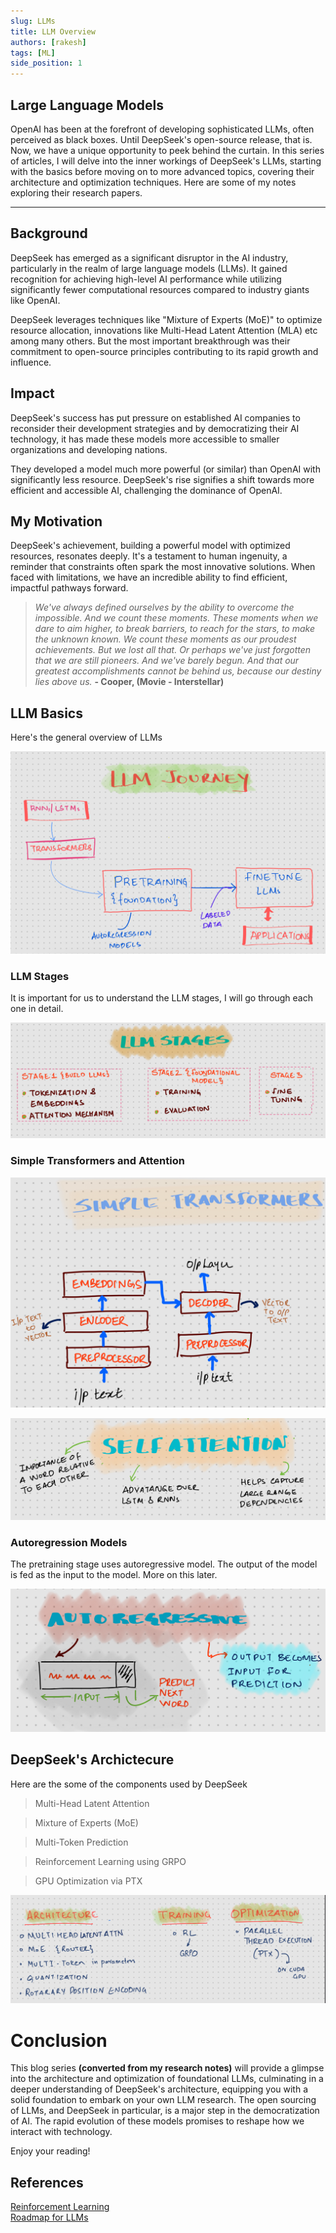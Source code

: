 ```yaml
---
slug: LLMs
title: LLM Overview
authors: [rakesh]
tags: [ML]
side_position: 1
---
```




## Large Language Models
OpenAI has been at the forefront of developing sophisticated LLMs, often perceived as black boxes. Until DeepSeek's open-source release, that is. Now, we have a unique opportunity to peek behind the curtain. In this series of articles, I will delve into the inner workings of DeepSeek's LLMs, starting with the basics before moving on to more advanced topics, covering their architecture and optimization techniques. Here are some of my notes exploring their research papers.

<!-- truncate -->
---


## Background
DeepSeek has emerged as a significant disruptor in the AI industry, particularly in the realm of large language models (LLMs). It gained recognition for achieving high-level AI performance while utilizing significantly fewer computational resources compared to industry giants like OpenAI. 

DeepSeek leverages techniques like "Mixture of Experts (MoE)"  to optimize resource allocation,  innovations like Multi-Head Latent Attention (MLA) etc among many others. But the most important breakthrough was their commitment to open-source principles contributing to its rapid growth and influence. 

## Impact

DeepSeek's success has put pressure on established AI companies to reconsider their development strategies and by democratizing their AI technology, it has made these models more accessible to smaller organizations and developing nations.

They developed a model much more powerful (or similar) than OpenAI with significantly less resource. DeepSeek's rise signifies a shift towards more efficient and accessible AI, challenging the dominance of OpenAI.

## My Motivation

DeepSeek's achievement, building a powerful model with optimized resources, resonates deeply. It's a testament to human ingenuity, a reminder that constraints often spark the most innovative solutions. When faced with limitations, we have an incredible ability to find efficient, impactful pathways forward.


> *We've always defined ourselves by the ability to overcome the impossible. And we count these moments. These moments when we dare to aim higher, to break barriers, to reach for the stars, to make the unknown known. We count these moments as our proudest achievements. But we lost all that. Or perhaps we've just forgotten that we are still pioneers. And we've barely begun. And that our greatest accomplishments cannot be behind us, because our destiny lies above us.*
**- Cooper, (Movie - Interstellar)**

## LLM Basics

Here's the general overview of LLMs

![Journey](img/Llmjourney.png)

### LLM Stages
It is important for us to understand the LLM stages, I will go through each one in detail. 

![alt text](img/LLMStages.png)

### Simple Transformers and Attention

![alt text](img/simpleTransormers.png)

![alt text](<img/selfAttention .png>)

### Autoregression Models
The pretraining stage uses autoregressive model. The output of the model is fed as the input to the model. More on this later.

![alt text](img/AutoregressiveModel.png)


## DeepSeek's Archictecure  

Here are the some of the components used by DeepSeek 

> Multi-Head Latent Attention 

> Mixture of Experts (MoE)   

> Multi-Token Prediction   

> Reinforcement Learning using GRPO  

> GPU Optimization via PTX  

![Overview](img/Llmdetails.png)




# Conclusion

This blog series **(converted from my research notes)** will provide a glimpse into the architecture and optimization of foundational LLMs, culminating in a deeper understanding of DeepSeek's architecture, equipping you with a solid foundation to embark on your own LLM research. The open sourcing of LLMs, and DeepSeek in particular, is a major step in the democratization of AI. The rapid evolution of these models promises to reshape how we interact with technology.

Enjoy your reading!

## References

[Reinforcement Learning](https://arxiv.org/pdf/2501.12948)  
[Roadmap for LLMs](https://github.com/rvbug/NLP)

